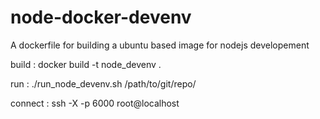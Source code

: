 # node-docker-devenv
A dockerfile for building a ubuntu based image for nodejs developement

build :
docker build -t node_devenv .

run :
./run_node_devenv.sh /path/to/git/repo/

connect :
ssh -X -p 6000 root@localhost
